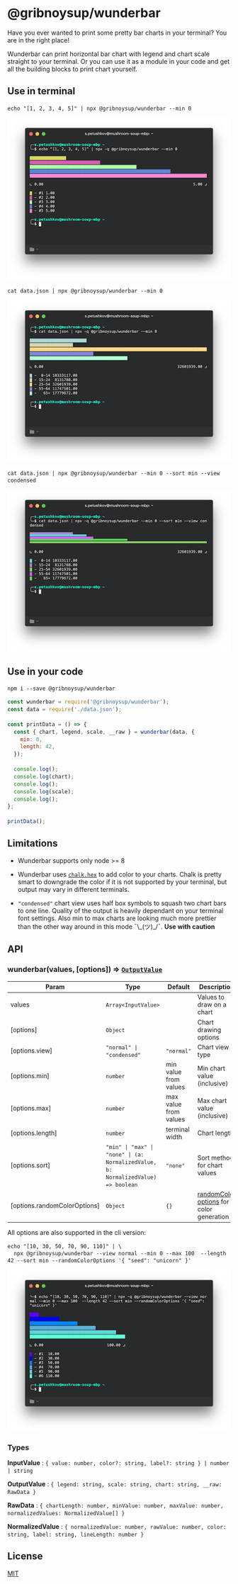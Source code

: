 # @gribnoysup/wunderbar

Have you ever wanted to print some pretty bar charts in your terminal? You are
in the right place!

Wunderbar can print horizontal bar chart with legend and chart scale straight to
your terminal. Or you can use it as a module in your code and get all the
building blocks to print chart yourself.

## Use in terminal

```
echo "[1, 2, 3, 4, 5]" | npx @gribnoysup/wunderbar --min 0
```

![wunder-bar-simple](./wunder-bar-simple.png)

```
cat data.json | npx @gribnoysup/wunderbar --min 0
```

![wunder-bar-cli](./wunder-bar-cli.png)

```
cat data.json | npx @gribnoysup/wunderbar --min 0 --sort min --view condensed
```

![wunder-bar-cli-condensed](./wunder-bar-cli-condensed.png)

## Use in your code

```
npm i --save @gribnoysup/wunderbar
```

```js
const wunderbar = require('@gribnoysup/wunderbar');
const data = require('./data.json');

const printData = () => {
  const { chart, legend, scale, __raw } = wunderbar(data, {
    min: 0,
    length: 42,
  });

  console.log();
  console.log(chart);
  console.log();
  console.log(scale);
  console.log();
};

printData();
```

## Limitations

* Wunderbar supports only node >= 8

* Wunderbar uses [`chalk.hex`][1] to add color to your charts. Chalk is pretty
  smart to downgrade the color if it is not supported by your terminal, but
  output may vary in different terminals.

* `"condensed"` chart view uses half box symbols to squash two chart bars to one
  line. Quality of the output is heavily dependant on your terminal font
  settings. Also min to max charts are looking much more prettier than the other
  way around in this mode ¯\\\_(ツ)\_/¯. **Use with caution**

## API

### wunderbar(values, [options]) ⇒ [`OutputValue`][4]

| Param                        | Type                                                                                                     | Default               | Description                                   |
| ---------------------------- | -------------------------------------------------------------------------------------------------------- | --------------------- | --------------------------------------------- |
| values                       | `Array<InputValue>`                                                                                      |                       | Values to draw on a chart                     |
| [options]                    | `Object`                                                                                                 |                       | Chart drawing options                         |
| [options.view]               | <code>"normal" &#124; "condensed"</code>                                                                 | `"normal"`            | Chart view type                               |
| [options.min]                | `number`                                                                                                 | min value from values | Min chart value (inclusive)                   |
| [options.max]                | `number`                                                                                                 | max value from values | Max chart value (inclusive)                   |
| [options.length]             | `number`                                                                                                 | terminal width        | Chart length                                  |
| [options.sort]               | <code>"min" &#124; "max" &#124; "none" &#124; (a: NormalizedValue, b: NormalizedValue) => boolean</code> | `"none"`              | Sort method for chart values                  |
| [options.randomColorOptions] | `Object`                                                                                                 | `{}`                  | [randomColor options][2] for color generation |

All options are also supported in the cli version:

```
echo "[10, 30, 50, 70, 90, 110]" | \
  npx @gribnoysup/wunderbar --view normal --min 0 --max 100  --length 42 --sort min --randomColorOptions '{ "seed": "unicorn" }'
```

![wunder-bar-simple](./wunder-bar-cli-all.png)

### Types

<a name="#InputValue">**InputValue**</a> :
`{ value: number, color?: string, label?: string } | number | string`

<a name="#OutputValue">**OutputValue**</a> :
`{ legend: string, scale: string, chart: string, __raw: RawData }`

<a name="#RawData">**RawData**</a> :
`{ chartLength: number, minValue: number, maxValue: number, normalizedValues: NormalizedValue[] }`

<a name="#NormalizedValue">**NormalizedValue**</a> :
`{ normalizedValue: number, rawValue: number, color: string, label: string, lineLength: number }`

[1]: https://github.com/chalk/chalk#256-and-truecolor-color-support
[2]: https://github.com/davidmerfield/randomColor#options
[3]: #InputValue
[4]: #OutputValue
[5]: #NormalizedValue
[6]: #RawData

## License

[MIT](./LICENSE)
